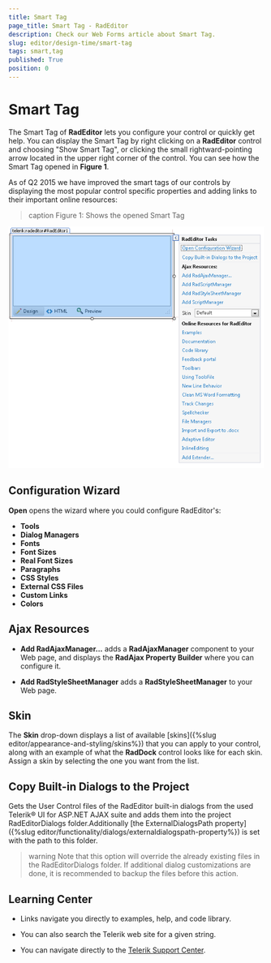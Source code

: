 ```yaml
---
title: Smart Tag
page_title: Smart Tag - RadEditor
description: Check our Web Forms article about Smart Tag.
slug: editor/design-time/smart-tag
tags: smart,tag
published: True
position: 0
---
```


# Smart Tag

The Smart Tag of **RadEditor** lets you configure your control or quickly get help. You can display	the Smart Tag by right clicking on a **RadEditor** control and choosing "Show Smart Tag", or clicking the small rightward-pointing arrow located in the upper right corner of the control. You can see how the Smart Tag opened in **Figure 1**.

As of Q2 2015 we have improved the smart tags of our controls by displaying the most popular control specific properties and adding links to their important online resources:

>caption Figure 1: Shows the opened Smart Tag

![editor-design-time-smart-tag](images/editor-design-time-smart-tag/editor-design-time-smart-tag.png)

## Configuration Wizard

**Open** opens the wizard where you could configure RadEditor's:

* **Tools**
* **Dialog Managers**
* **Fonts**
* **Font Sizes**
* **Real Font Sizes**
* **Paragraphs**
* **CSS Styles**
* **External CSS Files**
* **Custom Links**
* **Colors**

## Ajax Resources

* **Add RadAjaxManager...** adds a **RadAjaxManager** component to your Web page, and displays the **RadAjax Property Builder** where you can configure it.

* **Add RadStyleSheetManager** adds a **RadStyleSheetManager** to your Web page.

## Skin

The **Skin** drop-down displays a list of available [skins]({%slug editor/appearance-and-styling/skins%}) that you can apply to your control, along with an example of what the **RadDock** control looks like for each skin. Assign a skin by selecting the one you want from the list.

## Copy Built-in Dialogs to the Project

Gets the User Control files of the RadEditor built-in dialogs from the used Telerik® UI for ASP.NET AJAX suite and adds them into the project RadEditorDialogs folder.Additionally [the ExternalDialogsPath property]({%slug editor/functionality/dialogs/externaldialogspath-property%}) is set with the path to this folder.

>warning Note that this option will override the already existing files in the RadEditorDialogs folder. If additional dialog customizations are done, it is recommended to backup the files before this action.

## Learning Center

* Links navigate you directly to examples, help, and code library.

* You can also search the Telerik web site for a given string.

* You can navigate directly to the [Telerik Support Center](https://www.telerik.com/support/home.aspx).
